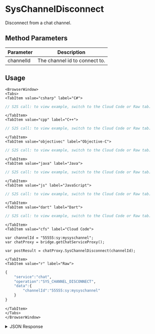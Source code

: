 # SysChannelDisconnect

Disconnect from a chat channel.

<PartialServop service_name="chat" operation_name="SYS_CHANNEL_DISCONNECT" />

## Method Parameters

| Parameter | Description                   |
| --------- | ----------------------------- |
| channelId | The channel id to connect to. |

## Usage

```mdx-code-block
<BrowserWindow>
<Tabs>
<TabItem value="csharp" label="C#">
```

```csharp
// S2S call: to view example, switch to the Cloud Code or Raw tab.
```

```mdx-code-block
</TabItem>
<TabItem value="cpp" label="C++">
```

```cpp
// S2S call: to view example, switch to the Cloud Code or Raw tab.
```

```mdx-code-block
</TabItem>
<TabItem value="objectivec" label="Objective-C">
```

```objectivec
// S2S call: to view example, switch to the Cloud Code or Raw tab.
```

```mdx-code-block
</TabItem>
<TabItem value="java" label="Java">
```

```java
// S2S call: to view example, switch to the Cloud Code or Raw tab.
```

```mdx-code-block
</TabItem>
<TabItem value="js" label="JavaScript">
```

```javascript
// S2S call: to view example, switch to the Cloud Code or Raw tab.
```

```mdx-code-block
</TabItem>
<TabItem value="dart" label="Dart">
```

```dart
// S2S call: to view example, switch to the Cloud Code or Raw tab.
```

```mdx-code-block
</TabItem>
<TabItem value="cfs" label="Cloud Code">
```

```cfscript
var channelId = "55555:sy:mysyschannel";
var chatProxy = bridge.getChatServiceProxy();

var postResult = chatProxy.SysChannelDisconnect(channelId);
```

```mdx-code-block
</TabItem>
<TabItem value="r" label="Raw">
```

```r
{
    "service":"chat",
    "operation":"SYS_CHANNEL_DISCONNECT",
    "data":{
        "channelId":"55555:sy:mysyschannel"
    }
}
```

```mdx-code-block
</TabItem>
</Tabs>
</BrowserWindow>
```

<details>
<summary>JSON Response</summary>

```json
{
    "status": 200
}
```

</details>
